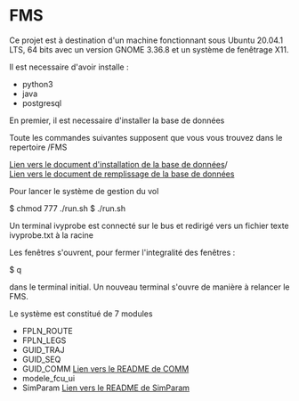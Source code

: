 # FMS

Ce projet est à destination d'un machine fonctionnant sous Ubuntu 20.04.1 LTS, 64 bits avec un version GNOME 3.36.8 et un système de fenêtrage X11.

Il est necessaire d'avoir installe :

- python3 
- java 
- postgresql

En premier, il est necessaire d'installer la base de données 

Toute les commandes suivantes supposent que vous vous trouvez dans le repertoire /FMS

[Lien vers le document d'installation de la base de données](/NavDB/install.txt)/
<br/>
[Lien vers le document de remplissage de la base de données](NavDB/execution.txt)

Pour lancer le système de gestion du vol

$ chmod 777 ./run.sh
$ ./run.sh

Un terminal ivyprobe est connecté sur le bus et redirigé vers un fichier texte ivyprobe.txt à la racine 

Les fenêtres s'ouvrent, pour fermer l'integralité des fenêtres : 

$ q

dans le terminal initial.
Un nouveau terminal s'ouvre de manière à relancer le FMS.


Le système est constitué de 7 modules

- FPLN_ROUTE
- FPLN_LEGS
- GUID_TRAJ
- GUID_SEQ
- GUID_COMM [Lien vers le README de COMM](https://github.com/FlorianSan/GuidCommFms/blob/master/README)<br/>
- modele_fcu_ui
- SimParam [Lien vers le README de SimParam](https://github.com/FlorianSan/SimParam/blob/main/README.md)<br/>
